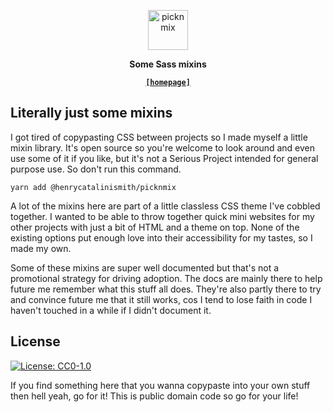 <p align="center">
  <img
    alt="picknmix"
    src="https://hen.cat/picknmix/picknmix.svg"
    height="64"
  />
</p>

<p align="center">
  <strong>
    Some Sass mixins
  </strong>
</p>

<p align="center">
  <a href="https://hen.cat/picknmix">
    <strong><code>[homepage]</code></strong>
  </a>
</p>

<section>
  <h2>Literally just some mixins</h2>
  <p>
    I got tired of copypasting CSS between projects so I made myself a little
    mixin library. It's open source so you're welcome to look around and even
    use some of it if you like, but it's not a Serious Project intended for
    general purpose use. So don't run this command.
  </p>
  <pre><code>yarn add @henrycatalinismith/picknmix</code></pre>
  <p>
    A lot of the mixins here are part of a little classless CSS theme I've
    cobbled together. I wanted to be able to throw together quick mini websites
    for my other projects with just a bit of HTML and a theme on top. None of
    the existing options put enough love into their accessibility for my
    tastes, so I made my own.
  </p>
  <p>
    Some of these mixins are super well documented but that's not a promotional
    strategy for driving adoption. The docs are mainly there to help future me
    remember what this stuff all does. They're also partly there to try and
    convince future me that it still works, cos I tend to lose faith in code I
    haven't touched in a while if I didn't document it.
  </p>
</section>

<section>
  <h2>License</h2>
  <p>
    <a href="http://creativecommons.org/publicdomain/zero/1.0/">
      <img
        alt="License: CC0-1.0"
        src="https://licensebuttons.net/p/zero/1.0/88x31.png"
      />
    </a>
  </p>
  <p>
    If you find something here that you wanna copypaste into your own stuff
    then hell yeah, go for it! This is public domain code so go for your life!
  </p>
</section>

